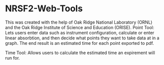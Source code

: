 # NRSF2-Web-Tools
This was created with the help of Oak Ridge National Laboratory (ORNL) and the Oak Ridge Institute of Science and Education (ORISE).
Point Tool: 
  Lets users enter data such as instrument configuration, calculate or enter linear absorbtion, and then decide what points they want to take data at in a graph. The end result is an estimated time for each point exported to pdf.
  
Time Tool:
  Allows users to calculate the estimated time an expirement will run for.
